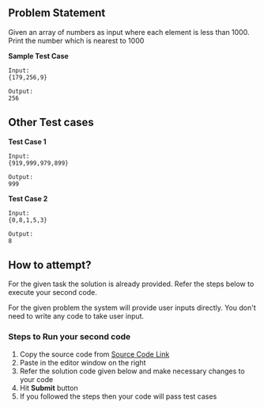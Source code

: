 ## Problem Statement
Given an array of numbers as input where each element is less than 1000. Print 
the number which is nearest to 1000

**Sample Test Case**
```
Input:
{179,256,9}

Output:
256
```
## Other Test cases
**Test Case 1**
```
Input:
{919,999,979,899}

Output:
999
```
**Test Case 2**
```
Input:
{0,8,1,5,3}

Output:
8
```
## How to attempt?
For the given task the solution is already provided. Refer the steps below to execute your second code.

For the given problem the system will provide user inputs directly. You don't need to write any code to take user input.

### Steps to Run your second code
1. Copy the source code from [Source Code Link](https://raw.githubusercontent.com/Aartiarora22/Lab_assignments/main/P1/T3/Main.java)
2. Paste in the editor window on the right
3. Refer the solution code given below and make necessary changes to your code
4. Hit **Submit** button
5. If you followed the steps then your code will pass test cases

